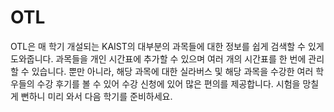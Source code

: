 # OTL

OTL은 매 학기 개설되는 KAIST의 대부분의 과목들에 대한 정보를 쉽게 검색할 수 있게 도와줍니다. 과목들을 개인 시간표에 추가할 수 있으며 여러 개의 시간표를 한 번에 관리할 수 있습니다. 뿐만 아니라, 해당 과목에 대한 실라버스 및 해당 과목을 수강한 여러 학우들의 수강 후기를 볼 수 있어 수강 신청에 있어 많은 편의를 제공합니다. 시험을 망칠 게 뻔하니 미리 와서 다음 학기를 준비하세요.
